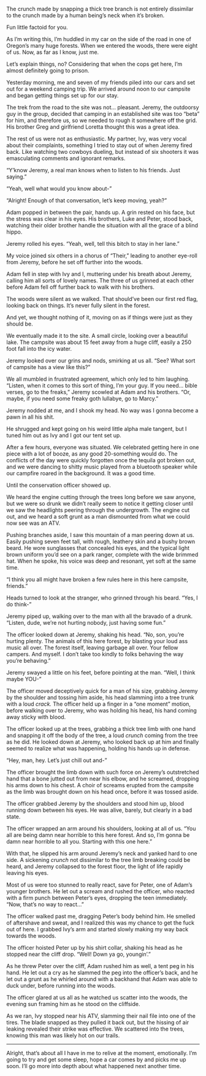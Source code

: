 The crunch made by snapping a thick tree branch is not entirely dissimilar to the crunch made by a human being’s neck when it’s broken.

Fun little factoid for you.

As I’m writing this, I’m huddled in my car on the side of the road in one of Oregon’s many huge forests. When we entered the woods, there were eight of us. Now, as far as I know, just me.

Let’s explain things, no? Considering that when the cops get here, I’m almost definitely going to prison.

Yesterday morning, me and seven of my friends piled into our cars and set out for a weekend camping trip. We arrived around noon to our campsite and began getting things set up for our stay.

The trek from the road to the site was not… pleasant. Jeremy, the outdoorsy guy in the group, decided that camping in an established site was too “beta” for him, and therefore us, so we needed to rough it somewhere off the grid. His brother Greg and girlfriend Loretta thought this was a great idea.

The rest of us were not as enthusiastic. My partner, Ivy, was very vocal about their complaints, something I tried to stay out of when Jeremy fired back. Like watching two cowboys dueling, but instead of six shooters it was emasculating comments and ignorant remarks.

“Y’know Jeremy, a real man knows when to listen to his friends. Just saying.”


“Yeah, well what would you know about-”

“Alright! Enough of that conversation, let’s keep moving, yeah?”

Adam popped in between the pair, hands up. A grin rested on his face, but the stress was clear in his eyes. His brothers, Luke and Peter, stood back, watching their older brother handle the situation with all the grace of a blind hippo.

Jeremy rolled his eyes. “Yeah, well, tell this bitch to stay in her lane.”

My voice joined six others in a chorus of “Their,” leading to another eye-roll from Jeremy, before he set off further into the woods.

Adam fell in step with Ivy and I, muttering under his breath about Jeremy, calling him all sorts of lovely names. The three of us grinned at each other before Adam fell off further back to walk with his brothers.

The woods were silent as we walked. That should’ve been our first red flag, looking back on things. It’s never fully silent in the forest. 

And yet, we thought nothing of it, moving on as if things were just as they should be.

We eventually made it to the site. A small circle, looking over a beautiful lake. The campsite was about 15 feet away from a huge cliff, easily a 250 foot fall into the icy water.

Jeremy looked over our grins and nods, smirking at us all. “See? What sort of campsite has a view like this?”

We all mumbled in frustrated agreement, which only led to him laughing. “Listen, when it comes to this sort of thing, I’m your guy. If you need… bible verses, go to the freaks,” Jeremy scowled at Adam and his brothers. “Or, maybe, if you need some freaky goth lullabye, go to Marcy.” 

Jeremy nodded at me, and I shook my head. No way was I gonna become a pawn in all his shit.

He shrugged and kept going on his weird little alpha male tangent, but I tuned him out as Ivy and I got our tent set up.

After a few hours, everyone was situated. We celebrated getting here in one piece with a lot of booze, as any good 20-something would do. The conflicts of the day were quickly forgotten once the tequila got broken out, and we were dancing to shitty music played from a bluetooth speaker while our campfire roared in the background. It was a good time.

Until the conservation officer showed up.

We heard the engine cutting through the trees long before we saw anyone, but we were so drunk we didn’t really seem to notice it getting closer until we saw the headlights peering through the undergrowth. The engine cut out, and we heard a soft grunt as a man dismounted from what we could now see was an ATV.

Pushing branches aside, I saw this mountain of a man peering down at us. Easily pushing seven feet tall, with rough, leathery skin and a bushy brown beard. He wore sunglasses that concealed his eyes, and the typical light brown uniform you’d see on a park ranger, complete with the wide brimmed hat. When he spoke, his voice was deep and resonant, yet soft at the same time.

“I think you all might have broken a few rules here in this here campsite, friends.”

Heads turned to look at the stranger, who grinned through his beard. “Yes, I do think-”

Jeremy piped up, walking over to the man with all the bravado of a drunk. “Listen, dude, we’re not hurting nobody, just having some fun.”

The officer looked down at Jeremy, shaking his head. “No, son, you’re hurting plenty. The animals of this here forest, by blasting your loud ass music all over. The forest itself, leaving garbage all over. Your fellow campers. And myself. I don’t take too kindly to folks behaving the way you’re behaving.”

Jeremy swayed a little on his feet, before pointing at the man. “Well, I think maybe YOU-”

The officer moved deceptively quick for a man of his size, grabbing Jeremy by the shoulder and tossing him aside, his head slamming into a tree trunk with a loud *crack.* The officer held up a finger in a “one moment” motion, before walking over to Jeremy, who was holding his head, his hand coming away sticky with blood.

The officer looked up at the trees, grabbing a thick tree limb with one hand and snapping it off the body of the tree, a loud *crunch* coming from the tree as he did. He looked down at Jeremy, who looked back up at him and finally seemed to realize what was happening, holding his hands up in defense.

“Hey, man, hey. Let’s just chill out and-”

The officer brought the limb down with such force on Jeremy’s outstretched hand that a bone jutted out from near his elbow, and he screamed, dropping his arms down to his chest. A choir of screams erupted from the campsite as the limb was brought down on his head once, before it was tossed aside.

The officer grabbed Jeremy by the shoulders and stood him up, blood running down between his eyes. He was alive, barely, but clearly in a bad state.

The officer wrapped an arm around his shoulders, looking at all of us. “You all are being damn near horrible to this here forest. And so, I’m gonna be damn near horrible to all you. Starting with this one here.”

With that, he slipped his arm around Jeremy’s neck and yanked hard to one side. A sickening *crunch* not dissimilar to the tree limb breaking could be heard, and Jeremy collapsed to the forest floor, the light of life rapidly leaving his eyes.

Most of us were too stunned to really react, save for Peter, one of Adam’s younger brothers. He let out a scream and rushed the officer, who reacted with a firm punch between Peter’s eyes, dropping the teen immediately. “Now, that’s no way to react…”

The officer walked past me, dragging Peter’s body behind him. He smelled of aftershave and sweat, and I realized this was my chance to get the fuck out of here. I grabbed Ivy’s arm and started slowly making my way back towards the woods.

The officer hoisted Peter up by his shirt collar, shaking his head as he stopped near the cliff drop. “Well! Down ya go, youngin’.”

As he threw Peter over the cliff, Adam rushed him as well, a tent peg in his hand. He let out a cry as he slammed the peg into the officer’s back, and he let out a grunt as he whirled around with a backhand that Adam was able to duck under, before running into the woods. 

The officer glared at us all as he watched us scatter into the woods, the evening sun framing him as he stood on the cliffside.

As we ran, Ivy stopped near his ATV, slamming their nail file into one of the tires. The blade snapped as they pulled it back out, but the hissing of air leaking revealed their strike was effective. We scattered into the trees, knowing this man was likely hot on our trails.

---

Alright, that’s about all I have in me to relive at the moment, emotionally. I’m going to try and get some sleep, hope a car comes by and picks me up soon. I’ll go more into depth about what happened next another time.